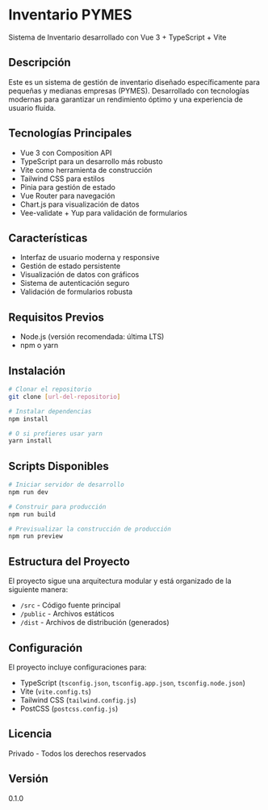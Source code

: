 # Inventario PYMES

Sistema de Inventario desarrollado con Vue 3 + TypeScript + Vite

## Descripción
Este es un sistema de gestión de inventario diseñado específicamente para pequeñas y medianas empresas (PYMES). Desarrollado con tecnologías modernas para garantizar un rendimiento óptimo y una experiencia de usuario fluida.

## Tecnologías Principales
- Vue 3 con Composition API
- TypeScript para un desarrollo más robusto
- Vite como herramienta de construcción
- Tailwind CSS para estilos
- Pinia para gestión de estado
- Vue Router para navegación
- Chart.js para visualización de datos
- Vee-validate + Yup para validación de formularios

## Características
- Interfaz de usuario moderna y responsive
- Gestión de estado persistente
- Visualización de datos con gráficos
- Sistema de autenticación seguro
- Validación de formularios robusta

## Requisitos Previos
- Node.js (versión recomendada: última LTS)
- npm o yarn

## Instalación

```bash
# Clonar el repositorio
git clone [url-del-repositorio]

# Instalar dependencias
npm install

# O si prefieres usar yarn
yarn install
```

## Scripts Disponibles

```bash
# Iniciar servidor de desarrollo
npm run dev

# Construir para producción
npm run build

# Previsualizar la construcción de producción
npm run preview
```

## Estructura del Proyecto
El proyecto sigue una arquitectura modular y está organizado de la siguiente manera:

- `/src` - Código fuente principal
- `/public` - Archivos estáticos
- `/dist` - Archivos de distribución (generados)

## Configuración
El proyecto incluye configuraciones para:
- TypeScript (`tsconfig.json`, `tsconfig.app.json`, `tsconfig.node.json`)
- Vite (`vite.config.ts`)
- Tailwind CSS (`tailwind.config.js`)
- PostCSS (`postcss.config.js`)

## Licencia
Privado - Todos los derechos reservados

## Versión
0.1.0
